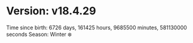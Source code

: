 # Version: v18.4.29
Time since birth: 6726 days, 161425 hours, 9685500 minutes, 581130000 seconds
Season: Winter ❄️
